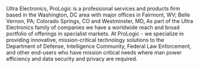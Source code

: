 Ultra Electronics, ProLogic is a professional services and products firm based in the Washington, DC area with major offices in Fairmont, WV; Belle Vernon, PA; Colorado Springs, CO and Westminster, MD[.](#EPo0191.101.31.81:443TYUP) As part of the Ultra Electronics family of companies we have a worldwide reach and broad portfolio of offerings in specialist markets. At ProLogic - we specialize in providing innovative, mission-critical technology solutions to the Department of Defense, Intelligence Community, Federal Law Enforcement, and other end-users who have mission critical needs where man power efficiency and data security and privacy are required.